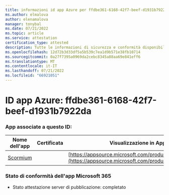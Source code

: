 ```yaml
---
title: informazioni id app Azure per ffdbe361-6168-42f7-beef-d1931b7922da
ms.author: elmalova
author: elenamalova
manager: tonybal
ms.date: 07/21/2022
ms.topic: article
ms.service: attestation
certification_type: attested
description: Tutte le informazioni di sicurezza e conformità disponibili per ffdbe361-6168-42f7-beef-d1931b7922da.
ms.openlocfilehash: 12d72b3d33df5a5b539c7ea1d9b571e38fb10714
ms.sourcegitcommit: 0a27f7395a0969da2cebc8345a88aa69e841eff6
ms.translationtype: MT
ms.contentlocale: it-IT
ms.lasthandoff: 07/21/2022
ms.locfileid: "66921051"
---
```

# <a name="azure-app-id-ffdbe361-6168-42f7-beef-d1931b7922da"></a>ID app Azure: ffdbe361-6168-42f7-beef-d1931b7922da


### <a name="apps-associated-with-this-id"></a>App associate a questo ID:
| **Nome dell'app** | **Certificata** | **Visualizzazione in AppSource** |
|--------------|---------------|-----------------------|
| [Scormium](../forward/WA200004358.md) |  | [https://appsource.microsoft.com/product/office/WA200004358](https://appsource.microsoft.com/product/office/WA200004358) |

### <a name="microsoft-365-app-compliance-status"></a>Stato di conformità dell'app Microsoft 365
- Stato attestazione server di pubblicazione: completato
